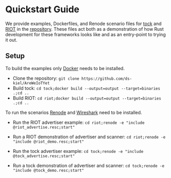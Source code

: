 # Quickstart Guide

We provide examples, Dockerfiles, and Renode scenario files for [tock](../tock) and [RIOT](../riot) in the [repository](https://github.com/ds-kiel/AreWeIoTYet).
These files act both as a demonstration of how Rust development for these frameworks looks like and as an entry-point to trying it out.

## Setup

To build the examples only [Docker](https://docs.docker.com/engine/install/) needs to be installed.

- Clone the repository: `git clone https://github.com/ds-kiel/AreWeIoTYet`
- Build tock: `cd tock;docker build --output=output --target=binaries .;cd ..`
- Build RIOT: `cd riot;docker build --output=output --target=binaries .;cd ..`

To run the scenarios [Renode](introduction/renode) and [Wireshark](https://www.wireshark.org/download.html) need to be installed.

- Run the RIOT advertiser example: `cd riot;renode -e "include @riot_advertise.resc;start"`
- Run a RIOT demonstration of advertiser and scanner: `cd riot;renode -e "include @riot_demo.resc;start"`

- Run the tock advertiser example: `cd tock;renode -e "include @tock_advertise.resc;start"`
- Run a tock demonstration of advertiser and scanner: `cd tock;renode -e "include @tock_demo.resc;start"`